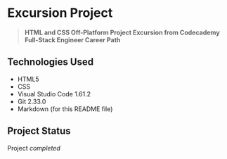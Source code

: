 # Excursion Project
> **HTML and CSS Off-Platform Project Excursion from Codecademy Full-Stack Engineer Career Path**


## Technologies Used
- HTML5
- CSS
- Visual Studio Code 1.61.2
- Git 2.33.0
- Markdown (for this README file)


## Project Status
Project _completed_

